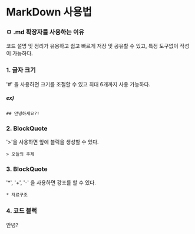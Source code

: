 # MarkDown 사용법
### ㅁ .md 확장자를 사용하는 이유
코드 설명 및 정리가 유용하고 쉽고 빠르게 저장 및 공유할 수 있고, 특정 도구없이 작성이 가능하다.


### 1. 글자 크기
'#' 을 사용하면 크기를 조절할 수 있고 최대 6개까지 사용 가능하다.
##### ex)
```
## 안녕하세요?!
```


### 2. BlockQuote
'>'을 사용하면 앞에 블럭을 생성할 수 있다.
```
> 오늘의 주제
```


### 3. BlockQuote
'*', '+', '-' 을 사용하면 강조를 할 수 있다.
```
* 자료구조
```


### 4. 코드 블럭
  안녕?
